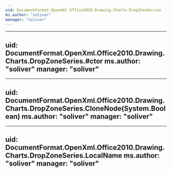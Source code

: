 ```yaml
---
uid: DocumentFormat.OpenXml.Office2010.Drawing.Charts.DropZoneSeries
ms.author: "soliver"
manager: "soliver"
---
```


---
uid: DocumentFormat.OpenXml.Office2010.Drawing.Charts.DropZoneSeries.#ctor
ms.author: "soliver"
manager: "soliver"
---

---
uid: DocumentFormat.OpenXml.Office2010.Drawing.Charts.DropZoneSeries.CloneNode(System.Boolean)
ms.author: "soliver"
manager: "soliver"
---

---
uid: DocumentFormat.OpenXml.Office2010.Drawing.Charts.DropZoneSeries.LocalName
ms.author: "soliver"
manager: "soliver"
---
